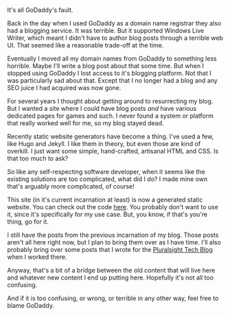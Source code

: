 It's all GoDaddy's fault.

Back in the day when I used GoDaddy as a domain name registrar they also had a blogging service. It was terrible. But it supported Windows Live Writer, which meant I didn't have to author blog posts through a terrible web UI. That seemed like a reasonable trade-off at the time.

Eventually I moved all my domain names from GoDaddy to something less horrible. Maybe I'll write a blog post about that some time. But when I stopped using GoDaddy I lost access to it's blogging platform. Not that I was particularly sad about that. Except that I no longer had a blog and any SEO juice I had acquired was now gone.

For several years I thought about getting around to resurrecting my blog. But I wanted a site where I could have blog posts _and_ have various dedicated pages for games and such. I never found a system or platform that really worked well for me, so my blog stayed dead.

Recently static website generators have become a thing. I've used a few, like Hugo and Jekyll. I like them in theory, but even those are kind of overkill. I just want some simple, hand-crafted, artisanal HTML and CSS. Is that too much to ask?

So like any self-respecting software developer, when it seems like the existing solutions are too complicated, what did I do? I made mine own that's arguably more complicated, of course!

This site (in it's current incarnation at least) is now a generated static website. You can check out the code [here](https://github.com/theparticleman/theparticleman.github.io). You probably don't want to use it, since it's specifically for my use case. But, you know, if that's you're thing, go for it.

I still have the posts from the previous incarnation of my blog. Those posts aren't all here right now, but I plan to bring them over as I have time. I'll also probably bring over some posts that I wrote for the [Pluralsight Tech Blog](https://www.pluralsight.com/tech-blog) when I worked there.

Anyway, that's a bit of a bridge between the old content that will live here and whatever new content I end up putting here. Hopefully it's not all too confusing.

And if it is too confusing, or wrong, or terrible in any other way, feel free to blame GoDaddy.